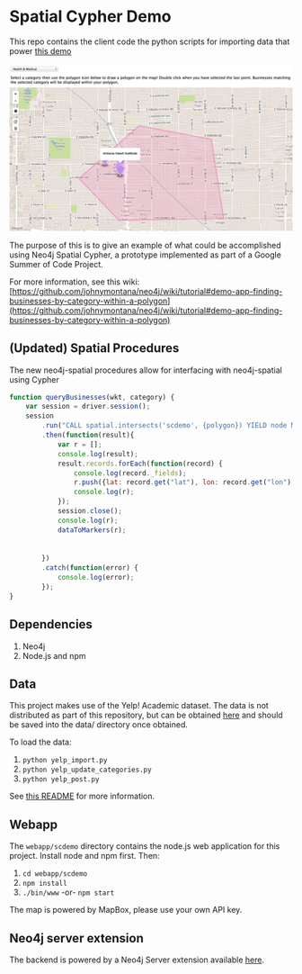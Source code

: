 # Spatial Cypher Demo


This repo contains the client code the python scripts for importing data that power [this demo](http://www.lyonwj.com/scdemo/index.html)

![screenshot](scdemo_screenshot.png)

The purpose of this is to give an example of what could be accomplished using Neo4j Spatial Cypher, a prototype implemented as part of a Google Summer of Code Project.

For more information, see this wiki:
[https://github.com/johnymontana/neo4j/wiki/tutorial#demo-app-finding-businesses-by-category-within-a-polygon](https://github.com/johnymontana/neo4j/wiki/tutorial#demo-app-finding-businesses-by-category-within-a-polygon)

## (Updated) Spatial Procedures

The new neo4j-spatial procedures allow for interfacing with neo4j-spatial using Cypher

~~~ js
function queryBusinesses(wkt, category) {
    var session = driver.session();
    session
        .run("CALL spatial.intersects('scdemo', {polygon}) YIELD node MATCH (c:Category {name: {category}})<-[:IN_CATEGORY]-(node) RETURN node.name AS name, node.longitude AS lon, node.latitude AS lat;", { category:category, polygon: wkt })
        .then(function(result){
            var r = [];
            console.log(result);
            result.records.forEach(function(record) {
                console.log(record._fields);
                r.push({lat: record.get("lat"), lon: record.get("lon"), name: record.get("name")});
                console.log(r);
            });
            session.close();
            console.log(r);
            dataToMarkers(r);


        })
        .catch(function(error) {
            console.log(error);
        });
}
~~~

## Dependencies

1. Neo4j
1. Node.js and npm

## Data

This project makes use of the Yelp! Academic dataset. The data is not distributed as part of this repository, but can be obtained [here]() and should be saved into the data/ directory once obtained.

To load the data:

1. `python yelp_import.py`
1. `python yelp_update_categories.py`
1. `python yelp_post.py`

See [this README]() for more information.


## Webapp

The `webapp/scdemo` directory contains the node.js web application for this project. Install node and npm first. Then:

1. `cd webapp/scdemo`
1. `npm install`
1. `./bin/www` -or- `npm start`

The map is powered by MapBox, please use your own API key.

## Neo4j server extension

The backend is powered by a Neo4j Server extension available [here](https://github.com/johnymontana/scdemo-extension).